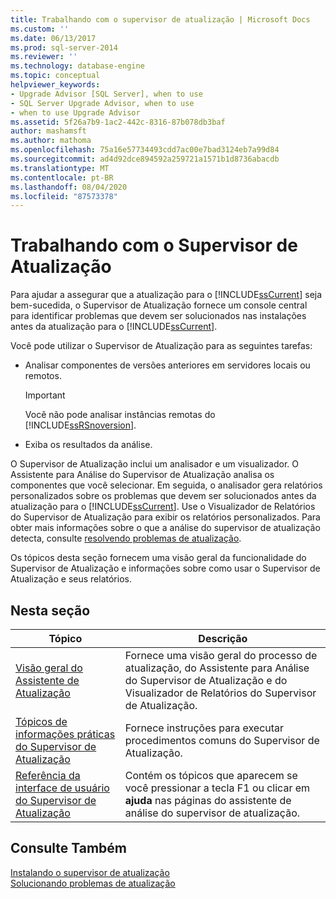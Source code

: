 ```yaml
---
title: Trabalhando com o supervisor de atualização | Microsoft Docs
ms.custom: ''
ms.date: 06/13/2017
ms.prod: sql-server-2014
ms.reviewer: ''
ms.technology: database-engine
ms.topic: conceptual
helpviewer_keywords:
- Upgrade Advisor [SQL Server], when to use
- SQL Server Upgrade Advisor, when to use
- when to use Upgrade Advisor
ms.assetid: 5f26a7b9-1ac2-442c-8316-87b078db3baf
author: mashamsft
ms.author: mathoma
ms.openlocfilehash: 75a16e57734493cdd7ac00e7bad3124eb7a99d84
ms.sourcegitcommit: ad4d92dce894592a259721a1571b1d8736abacdb
ms.translationtype: MT
ms.contentlocale: pt-BR
ms.lasthandoff: 08/04/2020
ms.locfileid: "87573378"
---
```

# <a name="working-with-upgrade-advisor"></a>Trabalhando com o Supervisor de Atualização
  Para ajudar a assegurar que a atualização para o [!INCLUDE[ssCurrent](../../includes/sscurrent-md.md)] seja bem-sucedida, o Supervisor de Atualização fornece um console central para identificar problemas que devem ser solucionados nas instalações antes da atualização para o [!INCLUDE[ssCurrent](../../includes/sscurrent-md.md)].  
  
 Você pode utilizar o Supervisor de Atualização para as seguintes tarefas:  
  
-   Analisar componentes de versões anteriores em servidores locais ou remotos.  
  
    > [!IMPORTANT]  
    >  Você não pode analisar instâncias remotas do [!INCLUDE[ssRSnoversion](../../includes/ssrsnoversion-md.md)].  
  
-   Exiba os resultados da análise.  
  
 O Supervisor de Atualização inclui um analisador e um visualizador. O Assistente para Análise do Supervisor de Atualização analisa os componentes que você selecionar. Em seguida, o analisador gera relatórios personalizados sobre os problemas que devem ser solucionados antes da atualização para o [!INCLUDE[ssCurrent](../../includes/sscurrent-md.md)]. Use o Visualizador de Relatórios do Supervisor de Atualização para exibir os relatórios personalizados. Para obter mais informações sobre o que a análise do supervisor de atualização detecta, consulte [resolvendo problemas de atualização](../../../2014/sql-server/install/resolving-upgrade-issues.md).  
  
 Os tópicos desta seção fornecem uma visão geral da funcionalidade do Supervisor de Atualização e informações sobre como usar o Supervisor de Atualização e seus relatórios.  
  
## <a name="in-this-section"></a>Nesta seção  
  
|Tópico|Descrição|  
|-----------|-----------------|  
|[Visão geral do Assistente de Atualização](../../../2014/sql-server/install/overview-of-upgrade-advisor.md)|Fornece uma visão geral do processo de atualização, do Assistente para Análise do Supervisor de Atualização e do Visualizador de Relatórios do Supervisor de Atualização.|  
|[Tópicos de informações práticas do Supervisor de Atualização](../../../2014/sql-server/install/upgrade-advisor-how-to-topics.md)|Fornece instruções para executar procedimentos comuns do Supervisor de Atualização.|  
|[Referência da interface de usuário do Supervisor de Atualização](../../../2014/sql-server/install/upgrade-advisor-user-interface-reference.md)|Contém os tópicos que aparecem se você pressionar a tecla F1 ou clicar em **ajuda** nas páginas do assistente de análise do supervisor de atualização.|  
  
## <a name="see-also"></a>Consulte Também  
 [Instalando o supervisor de atualização](../../../2014/sql-server/install/installing-upgrade-advisor.md)   
 [Solucionando problemas de atualização](../../../2014/sql-server/install/resolving-upgrade-issues.md)  
  
  
